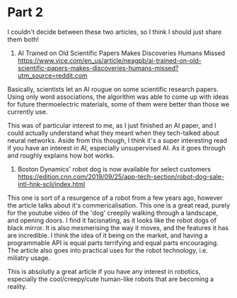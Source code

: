 # Part 2

I couldn't decide between these two articles, so I think I should just share them both!

1. AI Trained on Old Scientific Papers Makes Discoveries Humans Missed
https://www.vice.com/en_us/article/neagpb/ai-trained-on-old-scientific-papers-makes-discoveries-humans-missed?utm_source=reddit.com

Basically, scientists let an AI rougue on some scientific research papers. Using only word associations, the algorithm was able to come up with ideas for future thermoelectric materials, some of them were better than those we currently use.

This was of particular interest to me, as I just finished an AI paper, and I could actually understand what they meant when they tech-talked about neural networks. Aside from this though, I think it's a super interesting read if you have an interest in AI, especially unsupervised AI. As it goes through and roughly explains how bot works.

1. Boston Dynamics' robot dog is now available for select customers
https://edition.cnn.com/2019/09/25/app-tech-section/robot-dog-sale-intl-hnk-scli/index.html

This one is sort of a resurgence of a robot from a few years ago, however the article talks about it's commericalisation. This one is a great read, purely for the youtube video of the 'dog' creepily walking through a landscape, and opening doors. I find it facisnating, as it looks like the robot dogs of black mirror. It is also mesmerising the way it moves, and the features it has are incredible. I think the idea of it being on the market, and having a programmable API is equal parts terrifying and equal parts encouraging. The article also goes into practical uses for the robot technology, i.e. miliatry usage. 

This is absolutly a great article if you have any interest in robotics, especially the cool/creepy/cute human-like robots that are becoming a reality. 